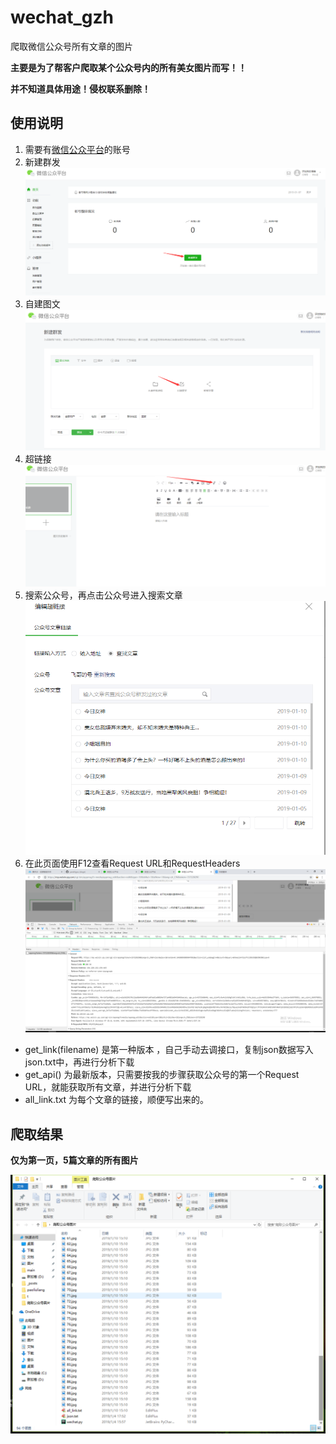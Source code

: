 # wechat_gzh

爬取微信公众号所有文章的图片



**主要是为了帮客户爬取某个公众号内的所有美女图片而写！！**

**并不知道具体用途！侵权联系删除！**



## 使用说明
1. 需要有[微信公众平台](https://mp.weixin.qq.com)的账号
2. 新建群发![](https://raw.githubusercontent.com/yanshigou/yanshigou.github.io/master/img/t/gzh1.png)
3. 自建图文![](https://raw.githubusercontent.com/yanshigou/yanshigou.github.io/master/img/t/gzh2.png)
4. 超链接![](https://raw.githubusercontent.com/yanshigou/yanshigou.github.io/master/img/t/gzh3.png)
5. 搜索公众号，再点击公众号进入搜索文章![](https://raw.githubusercontent.com/yanshigou/yanshigou.github.io/master/img/t/gzh4.png)
6. 在此页面使用F12查看Request URL和RequestHeaders![](https://raw.githubusercontent.com/yanshigou/yanshigou.github.io/master/img/t/gzh5.png)



* get_link(filename) 	是第一种版本 ，自己手动去调接口，复制json数据写入json.txt中，再进行分析下载
* get_api()                         为最新版本，只需要按我的步骤获取公众号的第一个Request URL，就能获取所有文章，并进行分析下载
* all_link.txt                      为每个文章的链接，顺便写出来的。



## 爬取结果

**仅为第一页，5篇文章的所有图片**

![](https://raw.githubusercontent.com/yanshigou/yanshigou.github.io/master/img/t/gzh6.png)